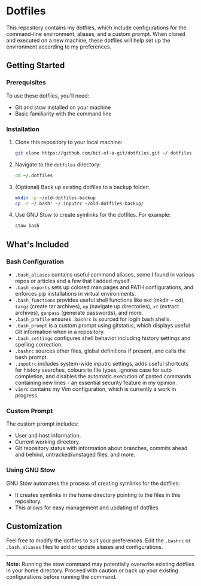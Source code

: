 # Dotfiles

This repository contains my dotfiles, which include configurations for the command-line environment, aliases, and a custom prompt. When cloned and executed on a new machine, these dotfiles will help set up the environment according to my preferences.

## Getting Started

### Prerequisites

To use these dotfiles, you'll need:
- Git and stow installed on your machine
- Basic familiarity with the command line

### Installation

1. Clone this repository to your local machine:
    ```bash
    git clone https://github.com/bit-of-a-git/dotfiles.git ~/.dotfiles
    ```

2. Navigate to the `dotfiles` directory:
    ```bash
    cd ~/.dotfiles
    ```

3. (Optional) Back up existing dotfiles to a backup folder:
    ```bash
    mkdir -p ~/old-dotfiles-backup
    cp -r ~/.bash* ~/.inputrc ~/old-dotfiles-backup/
    ```

4. Use GNU Stow to create symlinks for the dotfiles. For example:
    ```bash
    stow bash
    ```

## What's Included

### Bash Configuration

- `.bash_aliases` contains useful command aliases, some I found in various repos or articles and a few that I added myself.
- `.bash_exports` sets up colored man pages and PATH configurations, and enforces pip installations in virtual environments.
- `.bash_functions` provides useful shell functions like `mkd` (mkdir + cd), `targz` (create tar archives), `up` (navigate up directories), `xt` (extract archives), `genpass` (generate passwords), and more.
- `.bash_profile` ensures `.bashrc` is sourced for login bash shells.
- `.bash_prompt` is a custom prompt using gitstatus, which displays useful Git information when in a repository.
- `.bash_settings` configures shell behavior including history settings and spelling correction.
- `.bashrc` sources other files, global definitions if present, and calls the bash prompt.
- `.inputrc` includes system-wide inputrc settings, adds useful shortcuts for history searches, colours to file types, ignores case for auto completion, and disables the automatic execution of pasted commands containing new lines - an essential security feature in my opinion.
- `vimrc` contains my Vim configuration, which is currently a work in progress.

### Custom Prompt

The custom prompt includes:
- User and host information.
- Current working directory.
- Git repository status with information about branches, commits ahead and behind, untracked/unstaged files, and more.

### Using GNU Stow

GNU Stow automates the process of creating symlinks for the dotfiles:
- It creates symlinks in the home directory pointing to the files in this repository.
- This allows for easy management and updating of dotfiles.

## Customization

Feel free to modify the dotfiles to suit your preferences. Edit the `.bashrc` or `.bash_aliases` files to add or update aliases and configurations.

---

**Note:** Running the stow command may potentially overwrite existing dotfiles in your home directory. Proceed with caution or back up your existing configurations before running the command.
